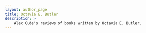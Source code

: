 ```yaml
---
layout: author_page
title: Octavia E. Butler
description: >
    Alex Gude's reviews of books written by Octavia E. Butler.
---
```

